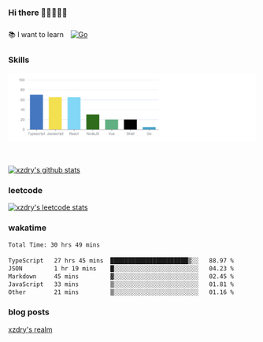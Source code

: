### Hi there 👋👋👋👋👋

 :books: I want to learn <a href="https://go.dev/" target="_blank"><img style="margin: 10px" src="https://profilinator.rishav.dev/skills-assets/go-original.svg" alt="Go" height="50" /></a>  

### Skills
![](img/2022-09-05-22-04-20.png)

<br />

[![xzdry's github stats](https://github-readme-stats.vercel.app/api?username=xzdry&count_private=true&show_icons=true&theme=vue)](https://github.com/xzdry)

### leetcode
[![xzdry's leetcode stats](https://leetcard.jacoblin.cool/xzdry-2?theme=light&font=Anek%20Kannada&site=cn)](https://leetcode.cn/u/xzdry-2/)

### wakatime
<!--START_SECTION:waka-->

```text
Total Time: 30 hrs 49 mins

TypeScript   27 hrs 45 mins  ██████████████████████▒░░   88.97 %
JSON         1 hr 19 mins    █░░░░░░░░░░░░░░░░░░░░░░░░   04.23 %
Markdown     45 mins         ▓░░░░░░░░░░░░░░░░░░░░░░░░   02.45 %
JavaScript   33 mins         ▒░░░░░░░░░░░░░░░░░░░░░░░░   01.81 %
Other        21 mins         ▒░░░░░░░░░░░░░░░░░░░░░░░░   01.16 %
```

<!--END_SECTION:waka-->

### blog posts
[xzdry's realm](https://www.justdry.net/)
